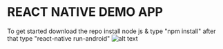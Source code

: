 
# REACT NATIVE DEMO APP
To get started download the repo install node js & type "npm install" after that type "react-native run-android"
![alt text](react-native-demo-app/React_Native_Demo_Page.jpg)
